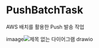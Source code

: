 # PushBatchTask
AWS 배치를 활용한 Push 발송 작업 

imaage![제목 없는 다이어그램 drawio](https://user-images.githubusercontent.com/47545636/195600776-af57326d-ba0e-49a4-93c6-1e50693dd1c7.png)
